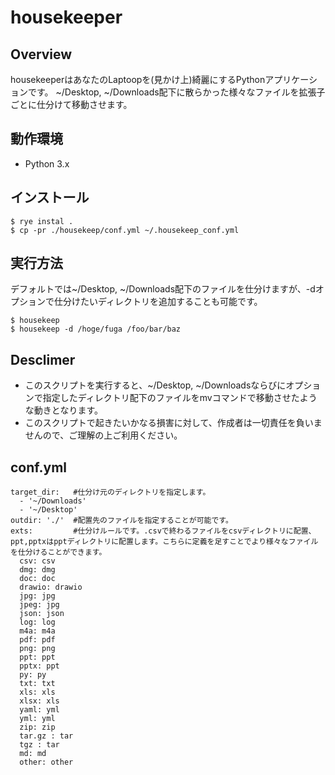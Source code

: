 # housekeeper
## Overview
housekeeperはあなたのLaptoopを(見かけ上)綺麗にするPythonアプリケーションです。
~/Desktop, ~/Downloads配下に散らかった様々なファイルを拡張子ごとに仕分けて移動させます。

## 動作環境
* Python 3.x

## インストール
```
$ rye instal .
$ cp -pr ./housekeep/conf.yml ~/.housekeep_conf.yml
```

## 実行方法
デフォルトでは~/Desktop, ~/Downloads配下のファイルを仕分けますが、-dオプションで仕分けたいディレクトリを追加することも可能です。
```
$ housekeep
$ housekeep -d /hoge/fuga /foo/bar/baz
```

## Desclimer
* このスクリプトを実行すると、~/Desktop, ~/Downloadsならびにオプションで指定したディレクトリ配下のファイルをmvコマンドで移動させたような動きとなります。
* このスクリプトで起きたいかなる損害に対して、作成者は一切責任を負いませんので、ご理解の上ご利用ください。


## conf.yml
```
target_dir:   #仕分け元のディレクトリを指定します。
  - '~/Downloads'
  - '~/Desktop'
outdir: './'  #配置先のファイルを指定することが可能です。
exts:         #仕分けルールです。.csvで終わるファイルをcsvディレクトリに配置、ppt,pptxはpptディレクトリに配置します。こちらに定義を足すことでより様々なファイルを仕分けることができます。
  csv: csv
  dmg: dmg
  doc: doc
  drawio: drawio
  jpg: jpg
  jpeg: jpg
  json: json
  log: log
  m4a: m4a
  pdf: pdf
  png: png
  ppt: ppt
  pptx: ppt
  py: py
  txt: txt
  xls: xls
  xlsx: xls
  yaml: yml
  yml: yml
  zip: zip
  tar.gz : tar
  tgz : tar
  md: md
  other: other

```
